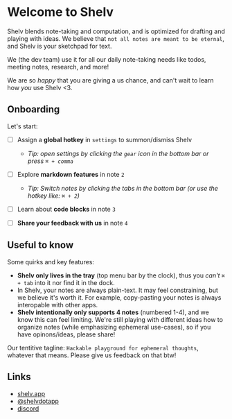 # Welcome to **Shelv**

Shelv blends note-taking and computation, and is optimized for drafting and playing with ideas. We believe that `not all notes are meant to be eternal`, and Shelv is your sketchpad for text.

We (the dev team) use it for all our daily note-taking needs like todos, meeting notes, research, and more!

We are so *happy* that you are giving a us chance, and can't wait to learn how *you* use Shelv <3.

## Onboarding

Let's start:

- [ ] Assign a **global hotkey** in `settings` to summon/dismiss Shelv
  - *Tip: open settings by clicking the `gear` icon in the bottom bar or press `⌘ + comma`*
- [ ] Explore **markdown features** in note `2`
  - *Tip: Switch notes by clicking the tabs in the bottom bar (or use the hotkey like: `⌘ + 2`)*
- [ ] Learn about **code blocks** in note `3`
- [ ] **Share your feedback with us** in note `4`


## Useful to know


Some quirks and key features:
- **Shelv only lives in the tray** (top menu bar by the clock), thus you *can't* `⌘ + tab` into it nor find it in the dock. 
- In Shelv, your notes are always plain-text. It may feel constraining, but we believe it's worth it. For example, copy-pasting your notes is always interopable with other apps.
- **Shelv intentionally only supports 4 notes** (numbered 1-4), and we know this can feel limiting. We're still playing with different ideas how to organize notes (while emphasizing ephemeral use-cases), so if you have opinons/ideas, please share!

Our tentitive tagline: `Hackable playground for ephemeral thoughts`, whatever that means. Please give us feedback on that btw!


## Links
- [shelv.app](https://shelv.app)
- [@shelvdotapp](https://twitter.com/shelvdotapp)
- [discord](https://discord.gg/sSGHwNKy)
